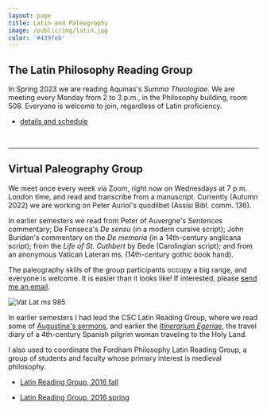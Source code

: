 ```yaml
---
layout: page
title: Latin and Paleography
image: /public/img/latin.jpg
color: '#439feb'
---
```



## The Latin Philosophy Reading Group

In Spring 2023 we are reading Aquinas's *Summa Theologiae*. We are meeting every Monday from 2 to 3 p.m., in the Philosophy building, room 508. Everyone is welcome to join, regardless of Latin proficiency.

<ul><li> <a href="{{ site.baseurl }}/4_latin/LRG_2023S.pdf">details and schedule</a></li></ul>

<br>


---

## Virtual Paleography Group

We meet once every week via Zoom, right now on Wednesdays at 7 p.m. London time, and read and transcribe from a manuscript. Currently (Autumn 2022) we are working on Peter Auriol's quodlibet (Assisi Bibl. comm. 136).

In earlier semesters we read from Peter of Auvergne's *Sentences* commentary; De Fonseca's *De sensu* (in a modern cursive script); John Buridan's commentary on the *De memoria* (in a 14th-century anglicana script); from the *Life of St. Cuthbert* by Bede (Carolingian script); and from an anonymous Vatican Lateran ms. (14th-century gothic book hand).

The paleography skills of the group participants occupy a big range, and everyone is welcome. It is easier than it looks like! If interested, please <a href="mailto:tothzit@gmail.com">send me an email</a>.


<img src="{{ site.baseurl }}/public/img/folio.jpg" alt="Vat Lat ms 985">


In earlier semesters I had lead the CSC Latin Reading Group, where we read some of <a href="https://www.augustinus.it/latino/commento_lsg/index2.htm" target="_blank"> Augustine's sermons</a>, and earlier the <a href="http://www.thelatinlibrary.com/egeria.html" target="_blank">*Itinerarium Egeriae*</a>, the travel diary of a 4th-century Spanish pilgrim woman traveling to the Holy Land.

I also used to coordinate the Fordham Philosophy Latin Reading Group, a group of students and faculty whose primary interest is medieval philosophy.

<ul><li> <a href="{{ site.baseurl }}/public/archive/2016-09-21-Fall_latin">Latin Reading Group, 2016 fall</a></li></ul>

<ul><li> <a href="{{ site.baseurl }}/public/archive/2016-01-10-Spring-schedule">Latin Reading Group, 2016 spring</a></li></ul>
